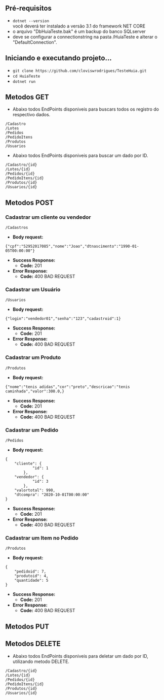 ## Pré-requisitos
- `dotnet --version`<br>
você deverá ter instalado a versão 3.1 do framework NET CORE
- o arquivo "DbHuiaTeste.bak" é um backup do banco SQLserver
- deve se configurar a connectionstring na pasta /HuiaTeste e alterar o "DefaultConnection".


## Iniciando e executando projeto...

- `git clone https://github.com/cloviswrodrigues/TesteHuia.git`
- `cd HuiaTeste`
- `dotnet run`


  
**Metodos GET**  
----
- Abaixo todos EndPoints disponiveis para buscars todos os registro do respectivo dados.
```
/Cadastro
/Lotes
/Pedidos
/PedidoItens
/Produtos
/Usuarios
```
- Abaixo todos EndPoints disponiveis para buscar um dado por ID.
```
/Cadastro/{id}
/Lotes/{id}
/Pedidos/{id}
/PedidoItens/{id}
/Produtos/{id}
/Usuarios/{id}
```

**Metodos POST**  
----
### Cadastrar um cliente ou vendedor
```
/Cadastros
```
* **Body request:**
```
{"cpf":"52952017085","nome":"Joao","dtnascimento":"1990-01-05T00:00:00"}
```

* **Success Response:**
    * **Code:** 201 <br /> 
* **Error Response:**
  * **Code:** 400 BAD REQUEST <br />  
  
  
### Cadastrar um Usuário
```
/Usuarios
```
* **Body request:**
```
{"login":"vendedor01","senha":"123","cadastroid":1}
```

* **Success Response:**
  * **Code:** 201 <br /> 
* **Error Response:**
  * **Code:** 400 BAD REQUEST <br />  
  
### Cadastrar um Produto
```
/Produtos
```
* **Body request:**
```
{"nome":"tenis adidas","cor":"preto","descricao":"tenis caminhada","valor":300.0,}
```

* **Success Response:**
  * **Code:** 201 <br /> 
* **Error Response:**
  * **Code:** 400 BAD REQUEST <br />    
  
### Cadastrar um Pedido
```
/Pedidos
```
* **Body request:**
```
{
    "cliente": {
            "id": 1
        },
    "vendedor": {
            "id": 3
        },
    "valortotal": 990,
    "dtcompra": "2020-10-01T00:00:00"   
}
```

* **Success Response:**
  * **Code:** 201 <br /> 
* **Error Response:**
  * **Code:** 400 BAD REQUEST <br />
  
### Cadastrar um Item no Pedido
```
/Produtos
```
* **Body request:**
```
{
    "pedidoid": 7,
    "produtoid": 4,
    "quantidade": 5
}
```

* **Success Response:**
  * **Code:** 201 <br /> 
* **Error Response:**
  * **Code:** 400 BAD REQUEST <br />    

**Metodos PUT**  
----




**Metodos DELETE**  
----
- Abaixo todos EndPoints disponiveis para deletar um dado por ID, utilizando metodo DELETE.
```
/Cadastro/{id}
/Lotes/{id}
/Pedidos/{id}
/PedidoItens/{id}
/Produtos/{id}
/Usuarios/{id}
```



